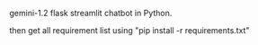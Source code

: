gemini-1.2 flask streamlit chatbot in Python.

then get all requirement list using "pip install -r requirements.txt"
